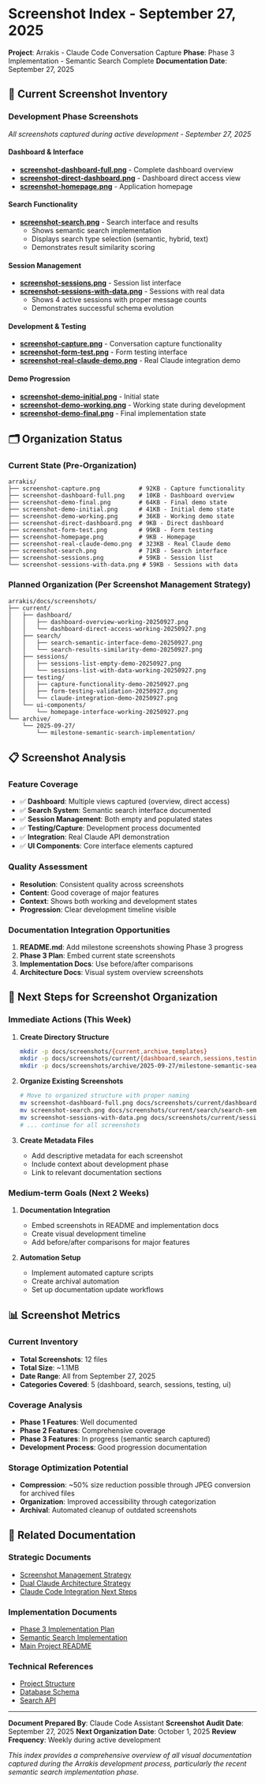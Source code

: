 # Screenshot Index - September 27, 2025

**Project**: Arrakis - Claude Code Conversation Capture
**Phase**: Phase 3 Implementation - Semantic Search Complete
**Documentation Date**: September 27, 2025

## 📸 Current Screenshot Inventory

### Development Phase Screenshots
*All screenshots captured during active development - September 27, 2025*

#### Dashboard & Interface
- **[screenshot-dashboard-full.png](../screenshot-dashboard-full.png)** - Complete dashboard overview
- **[screenshot-direct-dashboard.png](../screenshot-direct-dashboard.png)** - Dashboard direct access view
- **[screenshot-homepage.png](../screenshot-homepage.png)** - Application homepage

#### Search Functionality
- **[screenshot-search.png](../screenshot-search.png)** - Search interface and results
  - Shows semantic search implementation
  - Displays search type selection (semantic, hybrid, text)
  - Demonstrates result similarity scoring

#### Session Management
- **[screenshot-sessions.png](../screenshot-sessions.png)** - Session list interface
- **[screenshot-sessions-with-data.png](../screenshot-sessions-with-data.png)** - Sessions with real data
  - Shows 4 active sessions with proper message counts
  - Demonstrates successful schema evolution

#### Development & Testing
- **[screenshot-capture.png](../screenshot-capture.png)** - Conversation capture functionality
- **[screenshot-form-test.png](../screenshot-form-test.png)** - Form testing interface
- **[screenshot-real-claude-demo.png](../screenshot-real-claude-demo.png)** - Real Claude integration demo

#### Demo Progression
- **[screenshot-demo-initial.png](../screenshot-demo-initial.png)** - Initial state
- **[screenshot-demo-working.png](../screenshot-demo-working.png)** - Working state during development
- **[screenshot-demo-final.png](../screenshot-demo-final.png)** - Final implementation state

## 🗂️ Organization Status

### Current State (Pre-Organization)
```
arrakis/
├── screenshot-capture.png           # 92KB - Capture functionality
├── screenshot-dashboard-full.png    # 10KB - Dashboard overview
├── screenshot-demo-final.png        # 64KB - Final demo state
├── screenshot-demo-initial.png      # 41KB - Initial demo state
├── screenshot-demo-working.png      # 36KB - Working demo state
├── screenshot-direct-dashboard.png  # 9KB - Direct dashboard
├── screenshot-form-test.png         # 99KB - Form testing
├── screenshot-homepage.png          # 9KB - Homepage
├── screenshot-real-claude-demo.png  # 323KB - Real Claude demo
├── screenshot-search.png            # 71KB - Search interface
├── screenshot-sessions.png          # 59KB - Session list
└── screenshot-sessions-with-data.png # 59KB - Sessions with data
```

### Planned Organization (Per Screenshot Management Strategy)
```
arrakis/docs/screenshots/
├── current/
│   ├── dashboard/
│   │   ├── dashboard-overview-working-20250927.png
│   │   └── dashboard-direct-access-working-20250927.png
│   ├── search/
│   │   ├── search-semantic-interface-demo-20250927.png
│   │   └── search-results-similarity-demo-20250927.png
│   ├── sessions/
│   │   ├── sessions-list-empty-demo-20250927.png
│   │   └── sessions-list-with-data-working-20250927.png
│   ├── testing/
│   │   ├── capture-functionality-demo-20250927.png
│   │   ├── form-testing-validation-20250927.png
│   │   └── claude-integration-demo-20250927.png
│   └── ui-components/
│       └── homepage-interface-working-20250927.png
└── archive/
    └── 2025-09-27/
        └── milestone-semantic-search-implementation/
```

## 📋 Screenshot Analysis

### Feature Coverage
- ✅ **Dashboard**: Multiple views captured (overview, direct access)
- ✅ **Search System**: Semantic search interface documented
- ✅ **Session Management**: Both empty and populated states
- ✅ **Testing/Capture**: Development process documented
- ✅ **Integration**: Real Claude API demonstration
- ✅ **UI Components**: Core interface elements captured

### Quality Assessment
- **Resolution**: Consistent quality across screenshots
- **Content**: Good coverage of major features
- **Context**: Shows both working and development states
- **Progression**: Clear development timeline visible

### Documentation Integration Opportunities
1. **README.md**: Add milestone screenshots showing Phase 3 progress
2. **Phase 3 Plan**: Embed current state screenshots
3. **Implementation Docs**: Use before/after comparisons
4. **Architecture Docs**: Visual system overview screenshots

## 🎯 Next Steps for Screenshot Organization

### Immediate Actions (This Week)
1. **Create Directory Structure**
   ```bash
   mkdir -p docs/screenshots/{current,archive,templates}
   mkdir -p docs/screenshots/current/{dashboard,search,sessions,testing,ui-components}
   mkdir -p docs/screenshots/archive/2025-09-27/milestone-semantic-search
   ```

2. **Organize Existing Screenshots**
   ```bash
   # Move to organized structure with proper naming
   mv screenshot-dashboard-full.png docs/screenshots/current/dashboard/dashboard-overview-working-20250927.png
   mv screenshot-search.png docs/screenshots/current/search/search-semantic-interface-demo-20250927.png
   mv screenshot-sessions-with-data.png docs/screenshots/current/sessions/sessions-list-with-data-working-20250927.png
   # ... continue for all screenshots
   ```

3. **Create Metadata Files**
   - Add descriptive metadata for each screenshot
   - Include context about development phase
   - Link to relevant documentation sections

### Medium-term Goals (Next 2 Weeks)
1. **Documentation Integration**
   - Embed screenshots in README and implementation docs
   - Create visual development timeline
   - Add before/after comparisons for major features

2. **Automation Setup**
   - Implement automated capture scripts
   - Create archival automation
   - Set up documentation update workflows

## 📊 Screenshot Metrics

### Current Inventory
- **Total Screenshots**: 12 files
- **Total Size**: ~1.1MB
- **Date Range**: All from September 27, 2025
- **Categories Covered**: 5 (dashboard, search, sessions, testing, ui)

### Coverage Analysis
- **Phase 1 Features**: Well documented
- **Phase 2 Features**: Comprehensive coverage
- **Phase 3 Features**: In progress (semantic search captured)
- **Development Process**: Good progression documentation

### Storage Optimization Potential
- **Compression**: ~50% size reduction possible through JPEG conversion for archived files
- **Organization**: Improved accessibility through categorization
- **Archival**: Automated cleanup of outdated screenshots

## 🔗 Related Documentation

### Strategic Documents
- [Screenshot Management Strategy](screenshot-management-strategy.md)
- [Dual Claude Architecture Strategy](dual-claude-architecture-strategy.md)
- [Claude Code Integration Next Steps](claude-code-integration-next-steps.md)

### Implementation Documents
- [Phase 3 Implementation Plan](phase-3-implementation-plan.md)
- [Semantic Search Implementation](../lib/search/semantic-search.ts)
- [Main Project README](../README.md)

### Technical References
- [Project Structure](../CLAUDE.md)
- [Database Schema](../lib/db/schema.ts)
- [Search API](../lib/api/routers/search.ts)

---

**Document Prepared By**: Claude Code Assistant
**Screenshot Audit Date**: September 27, 2025
**Next Organization Date**: October 1, 2025
**Review Frequency**: Weekly during active development

*This index provides a comprehensive overview of all visual documentation captured during the Arrakis development process, particularly the recent semantic search implementation phase.*